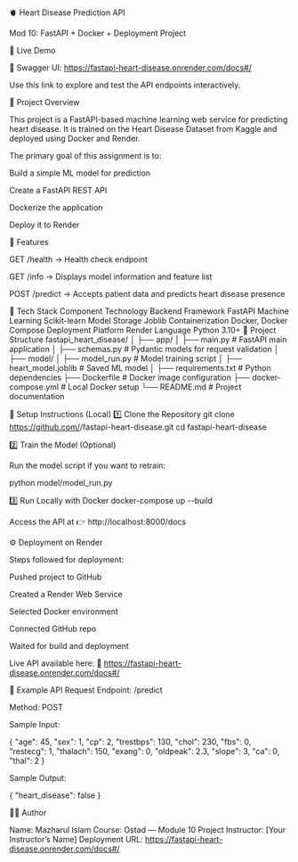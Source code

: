 🫀 Heart Disease Prediction API

Mod 10: FastAPI + Docker + Deployment Project

🚀 Live Demo

🔗 Swagger UI: https://fastapi-heart-disease.onrender.com/docs#/

Use this link to explore and test the API endpoints interactively.

📘 Project Overview

This project is a FastAPI-based machine learning web service for predicting heart disease.
It is trained on the Heart Disease Dataset from Kaggle and deployed using Docker and Render.

The primary goal of this assignment is to:

Build a simple ML model for prediction

Create a FastAPI REST API

Dockerize the application

Deploy it to Render

🧠 Features

GET /health → Health check endpoint

GET /info → Displays model information and feature list

POST /predict → Accepts patient data and predicts heart disease presence

🧩 Tech Stack
Component	Technology
Backend Framework	FastAPI
Machine Learning	Scikit-learn
Model Storage	Joblib
Containerization	Docker, Docker Compose
Deployment Platform	Render
Language	Python 3.10+
📂 Project Structure
fastapi_heart_disease/
│
├── app/
│   ├── main.py              # FastAPI main application
│   ├── schemas.py           # Pydantic models for request validation
│
├── model/
│   ├── model_run.py         # Model training script
│   ├── heart_model.joblib   # Saved ML model
│
├── requirements.txt         # Python dependencies
├── Dockerfile               # Docker image configuration
├── docker-compose.yml       # Local Docker setup
└── README.md                # Project documentation

🧰 Setup Instructions (Local)
1️⃣ Clone the Repository
git clone https://github.com/<your-username>/fastapi-heart-disease.git
cd fastapi-heart-disease

2️⃣ Train the Model (Optional)

Run the model script if you want to retrain:

python model/model_run.py

3️⃣ Run Locally with Docker
docker-compose up --build


Access the API at 👉 http://localhost:8000/docs

⚙️ Deployment on Render

Steps followed for deployment:

Pushed project to GitHub

Created a Render Web Service

Selected Docker environment

Connected GitHub repo

Waited for build and deployment

Live API available here:
🔗 https://fastapi-heart-disease.onrender.com/docs#/

🧪 Example API Request
Endpoint: /predict

Method: POST

Sample Input:

{
  "age": 45,
  "sex": 1,
  "cp": 2,
  "trestbps": 130,
  "chol": 230,
  "fbs": 0,
  "restecg": 1,
  "thalach": 150,
  "exang": 0,
  "oldpeak": 2.3,
  "slope": 3,
  "ca": 0,
  "thal": 2
}


Sample Output:

{
  "heart_disease": false
}

🧑‍💻 Author

Name: Mazharul Islam
Course: Ostad — Module 10 Project
Instructor: [Your Instructor’s Name]
Deployment URL: https://fastapi-heart-disease.onrender.com/docs#/
